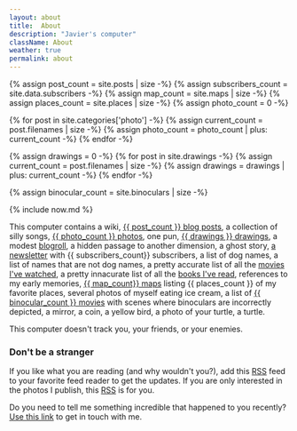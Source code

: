 ```yaml
---
layout: about
title:  About
description: "Javier's computer"
className: About
weather: true
permalink: about
---
```

{% assign post_count = site.posts | size -%}
{% assign subscribers_count = site.data.subscribers -%}
{% assign map_count = site.maps | size -%}
{% assign places_count = site.places | size -%}
{% assign photo_count = 0 -%}

{% for post in site.categories['photo'] -%}
  {% assign current_count = post.filenames | size -%}
  {% assign photo_count = photo_count | plus: current_count -%}
{% endfor -%}

{% assign drawings = 0 -%}
{% for post in site.drawings -%}
  {% assign current_count = post.filenames | size -%}
  {% assign drawings = drawings | plus: current_count -%}
{% endfor -%}

{% assign binocular_count = site.binoculars | size -%}

{% include now.md %}

This computer contains a wiki, [{{ post_count }} blog posts](/archive), a collection of silly songs, [{{ photo_count }} photos](/photos), one pun, [{{ drawings }} drawings](/drawings), a modest [blogroll](/blogroll), a hidden passage to another dimension, a ghost story, [a newsletter](/newsletter) with {{ subscribers_count}} subscribers, a list of dog names, a list of names that are not dog names, a pretty accurate list of all the [movies I've watched](/movies), a pretty innacurate list of all the [books I've read](/books), references to my early memories, [{{ map_count}} maps](/maps) listing {{ places_count }} of my favorite places, several photos of myself eating ice cream, a list of [{{ binocular_count }} movies](/binoculars) with  scenes where binoculars are incorrectly depicted, a mirror, a coin, a yellow bird, a photo of your turtle, a turtle.

This computer doesn't track you, your friends, or your enemies.

### Don't be a stranger

If you like what you are reading (and why wouldn't you?), add this
[RSS](/feed.xml) feed to your favorite feed reader to get the updates. If you
are only interested in the photos I publish, this [RSS](/feeds/photos.xml) is
for you.

Do you need to tell me something incredible that happened to you recently? [Use
this link](/contact) to get in touch with me.
